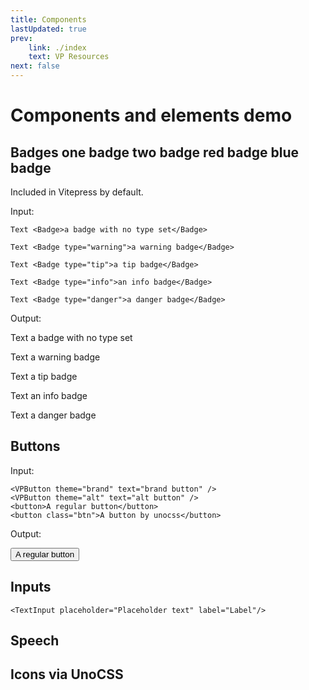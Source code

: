 ```yaml
---
title: Components
lastUpdated: true
prev:
    link: ./index
    text: VP Resources
next: false
---
```


# Components and elements <Badge>demo</Badge>

## Badges <Badge type="warning">one badge</Badge> <Badge>two badge</Badge> <Badge type="danger">red badge</Badge> <Badge type="info">blue badge</Badge>

Included in Vitepress by default.

Input:
```vue-html
Text <Badge>a badge with no type set</Badge>

Text <Badge type="warning">a warning badge</Badge>

Text <Badge type="tip">a tip badge</Badge>

Text <Badge type="info">an info badge</Badge>

Text <Badge type="danger">a danger badge</Badge>

```

Output:

Text <Badge>a badge with no type set</Badge>

Text <Badge type="warning">a warning badge</Badge>

Text <Badge type="tip">a tip badge</Badge>

Text <Badge type="info">an info badge</Badge>

Text <Badge type="danger">a danger badge</Badge>

## Buttons

Input:
```vue template
<VPButton theme="brand" text="brand button" />
<VPButton theme="alt" text="alt button" />
<button>A regular button</button>
<button class="btn">A button by unocss</button>
```

Output:

<VPButton theme="brand" text="brand button" />
<VPButton theme="alt" text="alt button" />

<button>A regular button</button>

## Inputs

```vue-html
<TextInput placeholder="Placeholder text" label="Label"/>
```

<TextInput placeholder="Placeholder text" label="Label"/>

## Speech

<SpeechEasy/>

## Icons via UnoCSS

<div i-carbon-play-filled></div>
<div i-carbon-pause-outline-filled></div>
<div i-carbon-stop-filled></div>
<div i-carbon-stop-outline-filled></div>
<div i-carbon-logo-vue></div>
<div i-mdi-play-circle></div>
<div i-mdi-pause-circle></div>
<div i-mdi-stop-circle></div>
<div i-mdi-language-markdown></div>
<div i-devicon-vitejs></div>
<div i-devicon-archlinux></div>
<div i-devicon-react></div>
<div i-devicon-npm></div>
<div i-devicon-vscode></div>
<div i-devicon-vuejs></div>
<div i-catppuccin-vue></div>
